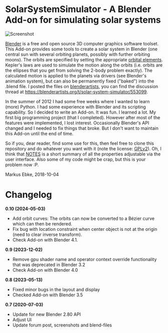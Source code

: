 # SolarSystemSimulator - A Blender Add-on for simulating solar systems

![Screenshot](./Blenderartist/SSSim_screenshot.png)

[Blender](http://www.blender.org) is a free and open source 3D computer graphics software toolset.
This Add-on provides some tools to create a solar system in Blender (one central sun with several orbiting planets, possibly with further orbiting moons).
The orbits are specified by setting the appropriate [orbital elements](https://en.wikipedia.org/wiki/Orbital_elements).
Kepler's laws are used to simulate the motion along the orbits (i.e. orbits are the ellipses that you get from solving the 2-body problem exactly).
The calculated motion is applied to the planets via drivers (see Blender's animation system), but can also be permanently fixed ("baked") into the .blend file.
I posted the files on [blenderartists](https://blenderartists.org/), you can find the discussion thread at <https://blenderartists.org/t/solar-system-simulator/553099>.

In the summer of 2012 I had some free weeks where I wanted to learn (more) Python.
I had some experience with Blender and its scripting capability.
So I decided to write an Add-on.
It was fun.
I learned a lot.
My first big programming project (that I completed).
However after most of the features were implemented, I lost interest.
Occasionally Blender's API changed and I needed to fix things that broke.
But I don't want to maintain this Add-on until the end of time.

So if you, dear reader, find some use for this, then feel free to clone this repository and do whatever you want with it (note the license: [GPLv2](./LICENSE)).
Oh, I think that [NOTES](./NOTES.txt) is a short summary of all the properties adjustable via the user interface.
Also some of my code might be crap, but this is your problem now :P.

Markus Ebke, 2018-10-04


# Changelog

**0.10 (2024-05-03)**
- Add orbit curves: The orbits can now be converted to a Bézier curve which can then be rendered.
- Fix bug with location constraint when center object is not at the origin (need to clear inverse transform).
- Check Add-on with Blender 4.1.

**0.9 (2023-12-02)**
- Remove gpu shader name and operator context override functionality that was deprecated in Blender 3.2
- Check Add-on with Blender 4.0

**0.8 (2023-05-13)**
- Fixed minor bugs in the layout and display
- Checked Add-on with Blender 3.5

**0.7 (2020-07-03)**
- Update for new Blender 2.80 API
- Adjust UI
- Update forum post, screenshots and blend-files
